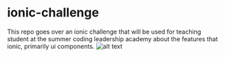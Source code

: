 # ionic-challenge
This repo goes over an ionic challenge that will be used for teaching student at the summer coding leadership academy about the features that ionic, primarily ui components. 
![alt text](https://i.ibb.co/74fTRvD/Screen-Shot-2021-07-06-at-12-04-16-AM.png)

